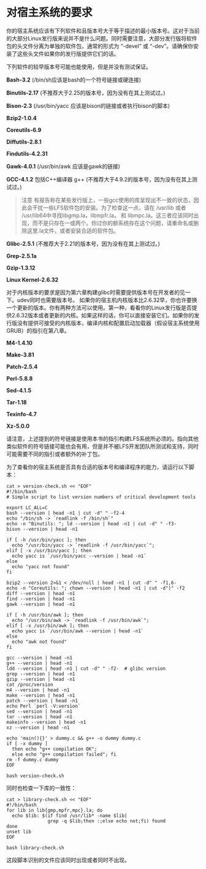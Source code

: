 
# 对宿主系统的要求


你的宿主系统应该有下列软件和且版本号大于等于描述的最小版本号。这对于当前的大部分Linux发行版来说并不是什么问题。同时需要注意，大部分发行版将软件包的头文件分离为单独的软件包，通常的形式为 “<package-name>-devel” 或 “<package-name>-dev”。请确保你安装了这些头文件如果你的发行版提供它们的话。


下列软件的较早版本号可能也能使用，但是并没有测试保证。

**Bash-3.2** (/bin/sh应该是bash的一个符号链接或硬连接)

**Binutils-2.17** (不推荐大于2.25的版本号，因为没有在其上测试过。)

**Bison-2.3** (/usr/bin/yacc 应该是bison的链接或者执行bison的脚本)

**Bzip2-1.0.4**

**Coreutils-6.9**

**Diffutils-2.8.1**

**Findutils-4.2.31**

**Gawk-4.0.1** (/usr/bin/awk 应该是gawk的链接)

**GCC-4.1.2** 包括C++编译器 g++ (不推荐大于4.9.2的版本号，因为没有在其上测试过。)

> 注意
> 有报告称在某些发行版上，一些gcc使用的库呈现出不一致的状态，因此会干扰一些LFS软件包的安装。为了检查这一点，请在 /usr/lib 或者 /usr/lib64中寻找libgmp.la，libmpfr.la， 和 libmpc.la。这三者应该同时出现，而不是只存在一或两个。你过你的额系统存在这个问题，请重命名或删除这里.la文件，或者安装合适的软件包。

**Glibc-2.5.1** (不推荐大于2.21的版本号，因为没有在其上测试过。)

**Grep-2.5.1a**

**Gzip-1.3.12**

**Linux Kernel-2.6.32**

对于内核版本的要求是因为第六章构建glibc时需要提供版本号在开发者的见一下。udev同时也需要版本号。
如果你的宿主机内核版本比2.6.32早，你也许要换一个更新的版本。你有两种方法可以使用。第一种，看看你的Linux发行版是否提供2.6.32版本或者更新的内核。如果这样的话，你可以直接安装它们。如果你的发行版没有提供可接受的内核版本，编译内核和配置启动加载器（假设宿主系统使用GRUB）的指引在第八章。

**M4-1.4.10**

**Make-3.81**

**Patch-2.5.4**

**Perl-5.8.8**

**Sed-4.1.5**

**Tar-1.18**

**Texinfo-4.7**

**Xz-5.0.0**

请注意，上述提到的符号链接是使用本书的指引构建LFS系统所必须的。指向其他类似软件的符号链接可能也会有用，但是并不被LFS开发团队所测试和支持，同时可能需要不同的指引或者额外的补丁包。

为了查看你的宿主系统是否具有合适的版本号和编译程序的能力，请运行以下脚本：

```
cat > version-check.sh << "EOF"
#!/bin/bash
# Simple script to list version numbers of critical development tools

export LC_ALL=C
bash --version | head -n1 | cut -d" " -f2-4
echo "/bin/sh -> `readlink -f /bin/sh`"
echo -n "Binutils: "; ld --version | head -n1 | cut -d" " -f3-
bison --version | head -n1

if [ -h /usr/bin/yacc ]; then
  echo "/usr/bin/yacc -> `readlink -f /usr/bin/yacc`";
elif [ -x /usr/bin/yacc ]; then
  echo yacc is `/usr/bin/yacc --version | head -n1`
else
  echo "yacc not found" 
fi

bzip2 --version 2>&1 < /dev/null | head -n1 | cut -d" " -f1,6-
echo -n "Coreutils: "; chown --version | head -n1 | cut -d")" -f2
diff --version | head -n1
find --version | head -n1
gawk --version | head -n1

if [ -h /usr/bin/awk ]; then
  echo "/usr/bin/awk -> `readlink -f /usr/bin/awk`";
elif [ -x /usr/bin/awk ]; then
  echo yacc is `/usr/bin/awk --version | head -n1`
else 
  echo "awk not found" 
fi

gcc --version | head -n1
g++ --version | head -n1
ldd --version | head -n1 | cut -d" " -f2-  # glibc version
grep --version | head -n1
gzip --version | head -n1
cat /proc/version
m4 --version | head -n1
make --version | head -n1
patch --version | head -n1
echo Perl `perl -V:version`
sed --version | head -n1
tar --version | head -n1
makeinfo --version | head -n1
xz --version | head -n1

echo 'main(){}' > dummy.c && g++ -o dummy dummy.c
if [ -x dummy ]
  then echo "g++ compilation OK";
  else echo "g++ compilation failed"; fi
rm -f dummy.c dummy
EOF

bash version-check.sh

```

同时也检查一下库的一致性：

```
cat > library-check.sh << "EOF"
#!/bin/bash
for lib in lib{gmp,mpfr,mpc}.la; do
  echo $lib: $(if find /usr/lib* -name $lib|
               grep -q $lib;then :;else echo not;fi) found
done
unset lib
EOF

bash library-check.sh
```

这段脚本识别的文件应该同时出现或者同时不出现。